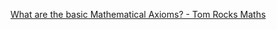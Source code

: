 [What are the basic Mathematical Axioms? - Tom Rocks Maths](https://youtu.be/9Efsz2hIpxE?si=Rsse-8HTjXBrEmb-)


